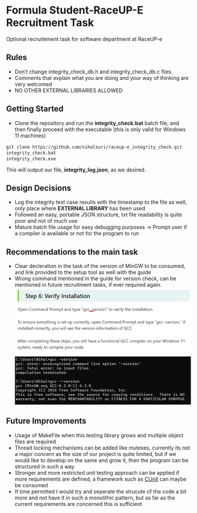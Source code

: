 # Formula Student-RaceUP-E Recruitment Task 
Optional recruitement task for software department at RaceUP-e 

## Rules 
* Don’t change integrity_check_db.h and integrity_check_db.c files.
* Comments that explain what you are doing and your way of thinking are
 very welcomed
* NO OTHER EXTERNAL LIBRARIES ALLOWED

## Getting Started
- Clone the repository and run the **integrity_check.bat** batch file, and then finally proceed with the executable (this is only valid for Windows 11 machines)
 ``` 
 git clone https://github.com/nihalsuri/raceup-e_integrity_check.git
 integrity_check.bat
 integrity_check.exe

``` 
This will output our file, **integrity_log.json**, as we desired. 

## Design Decisions 
- Log the integrity test case results with the timestamp to the file as well, only place where **EXTERNAL LIBRARY** has been used
- Followed an easy, portable JSON structure, txt file readability is quite poor and not of much use
- Mature batch file usage for easy debugging purposes -> Prompt user if a compiler is available or not for the program to run


## Recommendations to the main task
- Clear decleration in the task of the version of MinGW to be consumed, and link provided to the setup tool as well with the guide
- Wrong command mentioned in the guide for version check, can be mentioned in future recruitment tasks, if ever required again. 
![guide1](images/guide_incorrect.png)
![guide2](images/guide_prood.png)


## Future Improvements
- Usage of MakeFile when this testing library grows and multiple object files are required 
- Thread locking mechanisms can be added like mutexes, currently its not a major concern as the size of our project is quite limited, but if we would like to develop on the same and grow it, then the program can be structured in such a way
- Stronger and more restricted unit testing approach can be applied if more requirements are defined, a framework such as [CUnit](https://cunit.sourceforge.net/) can maybe be consumed
- If time permitted I would try and seperate the strucute of the code a bit more and not have it in such a monolithic pattern, but as far as the current requirements are concerned this is sufficient
